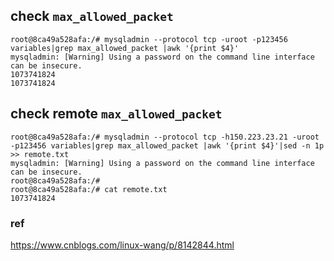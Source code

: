 ## check `max_allowed_packet`

```
root@8ca49a528afa:/# mysqladmin --protocol tcp -uroot -p123456 variables|grep max_allowed_packet |awk '{print $4}'
mysqladmin: [Warning] Using a password on the command line interface can be insecure.
1073741824
1073741824
```

## check remote `max_allowed_packet`
```
root@8ca49a528afa:/# mysqladmin --protocol tcp -h150.223.23.21 -uroot -p123456 variables|grep max_allowed_packet |awk '{print $4}'|sed -n 1p >> remote.txt
mysqladmin: [Warning] Using a password on the command line interface can be insecure.
root@8ca49a528afa:/# 
root@8ca49a528afa:/# cat remote.txt 
1073741824

```

### ref

https://www.cnblogs.com/linux-wang/p/8142844.html